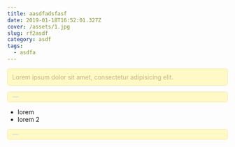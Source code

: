 ```yaml
---
title: aasdfadsfasf
date: 2019-01-18T16:52:01.327Z
cover: /assets/1.jpg
slug: rf2asdf
category: asdf
tags:
  - asdfa
---
```







<style>

.read-more-state {

  display: none;

}



.read-more-target {

  opacity: 0;

  max-height: 0;

  font-size: 0;

  transition: .25s ease;

}



.read-more-state:checked ~ .read-more-wrap .read-more-target {

  opacity: 1;

  font-size: inherit;

  max-height: 999em;

}



.read-more-state ~ .read-more-trigger:before {

  content: 'Show more';

}



.read-more-state:checked ~ .read-more-trigger:before {

  content: 'Show less';

}



.read-more-trigger {

  cursor: pointer;

  display: inline-block;

  padding: 0 .5em;

  color: #666;

  font-size: .9em;

  line-height: 2;

  border: 1px solid #ddd;

  border-radius: .25em;

}



/\* Other style \*/ 

body {

  padding: 2%;

}



p {

  padding: 2%;

  background: #fff9c6;

  color: #c7b27e;

  border: 1px solid #fce29f;

  border-radius: .25em;

}

</style>

<div>

<input type="checkbox" class="read-more-state" id="post-1" />

<p class="read-more-wrap">Lorem ipsum dolor sit amet, consectetur adipisicing elit. <span class="read-more-target">Libero fuga facilis vel consectetur quos sapiente deleniti eveniet dolores tempore eos deserunt officia quis ab? Excepturi vero tempore minus beatae voluptatem!</span></p>

<label for="post-1" class="read-more-trigger"></label>

</div><div>

<input type="checkbox" class="read-more-state" id="post-2" />



<ul class="read-more-wrap">
<li>lorem</li>
<li>lorem 2</li>
<li class="read-more-target">lorem 3</li>
<li class="read-more-target">lorem 4</li>
</ul>
<label for="post-2" class="read-more-trigger"></label>
</div>

